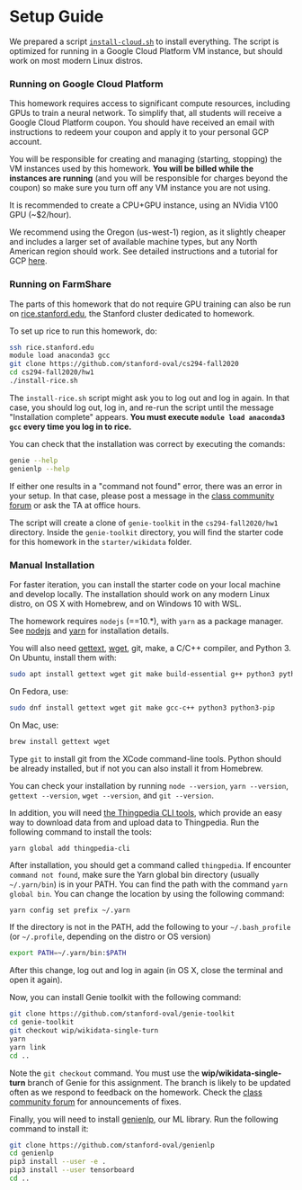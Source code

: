 # Setup Guide

We prepared a script 
[`install-cloud.sh`](https://github.com/stanford-oval/cs294-fall2020/blob/master/hw1/install-cloud.sh)
to install everything. The script is optimized for running in a Google Cloud Platform VM instance, but should work on most modern Linux distros.

### Running on Google Cloud Platform
This homework requires access to significant compute resources, 
including GPUs to train a neural network. 
To simplify that, all students will receive a Google Cloud Platform coupon. 
You should have received an email with instructions to redeem your coupon and apply it to your personal GCP account.

You will be responsible for creating and managing (starting, stopping) the VM instances used by this homework. 
**You will be billed while the instances are running** (and you will be responsible for charges beyond the coupon) 
so make sure you turn off any VM instance you are not using.

It is recommended to create a CPU+GPU instance, using an NVidia V100 GPU (~$2/hour).

We recommend using the Oregon (us-west-1) region, 
as it slightly cheaper and includes a larger set of available machine types, 
but any North American region should work.
See detailed instructions and a tutorial for GCP [here](./google-cloud.md).

### Running on FarmShare
The parts of this homework that do not require GPU training can also be run on
[rice.stanford.edu](https://web.stanford.edu/group/farmshare/cgi-bin/wiki/index.php/Main_Page),
the Stanford cluster dedicated to homework.

To set up rice to run this homework, do:
```bash
ssh rice.stanford.edu
module load anaconda3 gcc
git clone https://github.com/stanford-oval/cs294-fall2020
cd cs294-fall2020/hw1
./install-rice.sh
```

The `install-rice.sh` script might ask you to log out and log in again. In that
case, you should log out, log in, and re-run the script until the message "Installation complete"
appears. **You must execute `module load anaconda3 gcc` every time you log in to rice.**

You can check that the installation was correct by executing the comands:
```bash
genie --help
genienlp --help
```
If either one results in a "command not found" error, there was an error in your
setup. In that case, please post a message in the [class community forum](https://community.almond.stanford.edu/c/cs294sw-aut2020/14)
or ask the TA at office hours.

The script will create a clone of `genie-toolkit` in the `cs294-fall2020/hw1`
directory. Inside the `genie-toolkit` directory, you will find the starter code
for this homework in the `starter/wikidata` folder.


### Manual Installation

For faster iteration, you can install the starter code on your local machine and develop locally.
The installation should work on any modern Linux distro, on OS X with Homebrew, and on Windows 10 with WSL.

The homework requires `nodejs` (==10.*), with `yarn` as a package manager. 
See [nodejs](https://nodejs.org/en/download/releases/) and [yarn](https://classic.yarnpkg.com/en/docs/install/) for installation details. 

You will also need [gettext](https://www.gnu.org/software/gettext/), [wget](https://www.gnu.org/software/wget/), git, make, a C/C++ compiler, and Python 3. 
On Ubuntu, install them with:
```bash
sudo apt install gettext wget git make build-essential g++ python3 python3-pip
```
On Fedora, use:
```bash
sudo dnf install gettext wget git make gcc-c++ python3 python3-pip
```
On Mac, use:
```bash
brew install gettext wget
```
Type `git` to install git from the XCode command-line tools. Python should be already installed, but if not you can also install it from Homebrew.

You can check your installation by running `node --version`, `yarn --version`, `gettext --version`, `wget --version`, and `git --version`.

In addition, you will need [the Thingpedia CLI tools](https://github.com/stanford-oval/thingpedia-cli),
which provide an easy way to download data from and upload data to Thingpedia. 
Run the following command to install the tools: 
```bash
yarn global add thingpedia-cli
```

After installation, you should get a command called `thingpedia`.
If encounter `command not found`, make sure the Yarn global bin directory
(usually `~/.yarn/bin`) is in your PATH. You can find the path with the command
`yarn global bin`.
You can change the location by using the following command:
```
yarn config set prefix ~/.yarn
```

If the directory is not in the PATH, add the following to your `~/.bash_profile` (or `~/.profile`, depending on the distro or OS version)
```bash
export PATH=~/.yarn/bin:$PATH
```
After this change, log out and log in again (in OS X, close the terminal and open it again).

Now, you can install Genie toolkit with the following command: 
```bash
git clone https://github.com/stanford-oval/genie-toolkit
cd genie-toolkit
git checkout wip/wikidata-single-turn
yarn
yarn link
cd ..
```

Note the `git checkout` command. You must use the **wip/wikidata-single-turn** branch of Genie for this assignment.
The branch is likely to be updated often as we respond to feedback on the homework. Check the [class community forum](https://community.almond.stanford.edu/c/cs294sw-aut2020/14) for announcements of fixes.

Finally, you will need to install [genienlp](https://github.com/stanford-oval/genienlp), our ML library.
Run the following command to install it:

```bash
git clone https://github.com/stanford-oval/genienlp
cd genienlp
pip3 install --user -e .
pip3 install --user tensorboard
cd ..
```
